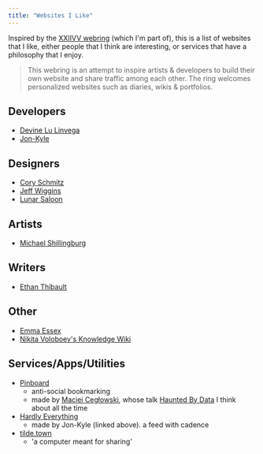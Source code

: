 ```yaml
---
title: "Websites I Like"
---
```


Inspired by the [XXIIVV webring](https://webring.xxiivv.com/) (which I'm part of), this is a list of websites that I like, either people that I think are interesting, or services that have a philosophy that I enjoy.

> This webring is an attempt to inspire artists & developers to build their own website and share traffic among each other. The ring welcomes personalized websites such as diaries, wikis & portfolios.

## Developers
- [Devine Lu Linvega](https://wiki.xxiivv.com/)
- [Jon-Kyle](https://jon-kyle.com/)

## Designers
- [Cory Schmitz](https://coryschmitz.com/)
- [Jeff Wiggins](https://jeffwiggins.co/)
- [Lunar Saloon](http://lunarsaloon.com/)

## Artists
- [Michael Shillingburg](http://shilly.co/)

## Writers
- [Ethan Thibault](https://ethanthibault.com/)

## Other
- [Emma Essex](http://heckscaper.com/main.html)
- [Nikita Voloboev's Knowledge Wiki](https://wiki.nikitavoloboev.xyz/)

## Services/Apps/Utilities
- [Pinboard](https://pinboard.in/)
  - anti-social bookmarking
  - made by [Maciej Cegłowski](http://idlewords.com/about.htm), whose talk [Haunted By Data](http://idlewords.com/talks/haunted_by_data.htm) I think about all the time
- [Hardly Everything](https://hardlyeverything.com/)
  - made by Jon-Kyle (linked above). a feed with cadence
- [tilde.town](http://tilde.town/)
  - 'a computer meant for sharing'
